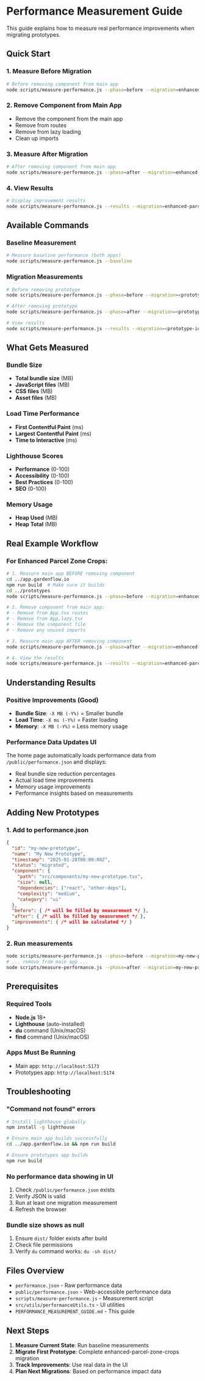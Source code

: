 # Performance Measurement Guide

This guide explains how to measure real performance improvements when migrating prototypes.

## Quick Start

### 1. Measure Before Migration
```bash
# Before removing component from main app
node scripts/measure-performance.js --phase=before --migration=enhanced-parcel-zone-crops
```

### 2. Remove Component from Main App
- Remove the component from the main app
- Remove from routes
- Remove from lazy loading
- Clean up imports

### 3. Measure After Migration  
```bash
# After removing component from main app
node scripts/measure-performance.js --phase=after --migration=enhanced-parcel-zone-crops
```

### 4. View Results
```bash
# Display improvement results
node scripts/measure-performance.js --results --migration=enhanced-parcel-zone-crops
```

## Available Commands

### Baseline Measurement
```bash
# Measure baseline performance (both apps)
node scripts/measure-performance.js --baseline
```

### Migration Measurements
```bash
# Before removing prototype
node scripts/measure-performance.js --phase=before --migration=<prototype-id>

# After removing prototype  
node scripts/measure-performance.js --phase=after --migration=<prototype-id>

# View results
node scripts/measure-performance.js --results --migration=<prototype-id>
```

## What Gets Measured

### Bundle Size
- **Total bundle size** (MB)
- **JavaScript files** (MB)
- **CSS files** (MB)
- **Asset files** (MB)

### Load Time Performance
- **First Contentful Paint** (ms)
- **Largest Contentful Paint** (ms)  
- **Time to Interactive** (ms)

### Lighthouse Scores
- **Performance** (0-100)
- **Accessibility** (0-100)
- **Best Practices** (0-100)
- **SEO** (0-100)

### Memory Usage
- **Heap Used** (MB)
- **Heap Total** (MB)

## Real Example Workflow

### For Enhanced Parcel Zone Crops:

```bash
# 1. Measure main app BEFORE removing component
cd ../app.gardenflow.io
npm run build  # Make sure it builds
cd ../prototypes
node scripts/measure-performance.js --phase=before --migration=enhanced-parcel-zone-crops

# 2. Remove component from main app:
# - Remove from App.tsx routes
# - Remove from App.lazy.tsx
# - Remove the component file
# - Remove any unused imports

# 3. Measure main app AFTER removing component
node scripts/measure-performance.js --phase=after --migration=enhanced-parcel-zone-crops

# 4. View the results
node scripts/measure-performance.js --results --migration=enhanced-parcel-zone-crops
```

## Understanding Results

### Positive Improvements (Good)
- **Bundle Size**: `-X MB (-Y%)` = Smaller bundle
- **Load Time**: `-X ms (-Y%)` = Faster loading  
- **Memory**: `-X MB (-Y%)` = Less memory usage

### Performance Data Updates UI

The home page automatically loads performance data from `/public/performance.json` and displays:
- Real bundle size reduction percentages
- Actual load time improvements
- Memory usage improvements
- Performance insights based on measurements

## Adding New Prototypes

### 1. Add to performance.json
```json
{
  "id": "my-new-prototype",
  "name": "My New Prototype",
  "timestamp": "2025-01-28T00:00:00Z",
  "status": "migrated",
  "component": {
    "path": "src/components/my-new-prototype.tsx",
    "size": null,
    "dependencies": ["react", "other-deps"],
    "complexity": "medium",
    "category": "ui"
  },
  "before": { /* will be filled by measurement */ },
  "after": { /* will be filled by measurement */ },
  "improvements": { /* will be calculated */ }
}
```

### 2. Run measurements
```bash
node scripts/measure-performance.js --phase=before --migration=my-new-prototype
# ... remove from main app ...
node scripts/measure-performance.js --phase=after --migration=my-new-prototype
```

## Prerequisites

### Required Tools
- **Node.js** 18+
- **Lighthouse** (auto-installed)
- **du** command (Unix/macOS)
- **find** command (Unix/macOS)

### Apps Must Be Running
- Main app: `http://localhost:5173`
- Prototypes app: `http://localhost:5174`

## Troubleshooting

### "Command not found" errors
```bash
# Install lighthouse globally
npm install -g lighthouse

# Ensure main app builds successfully
cd ../app.gardenflow.io && npm run build

# Ensure prototypes app builds
npm run build
```

### No performance data showing in UI
1. Check `/public/performance.json` exists
2. Verify JSON is valid
3. Run at least one migration measurement
4. Refresh the browser

### Bundle size shows as null
1. Ensure `dist/` folder exists after build
2. Check file permissions
3. Verify `du` command works: `du -sh dist/`

## Files Overview

- `performance.json` - Raw performance data
- `public/performance.json` - Web-accessible performance data  
- `scripts/measure-performance.js` - Measurement script
- `src/utils/performanceUtils.ts` - UI utilities
- `PERFORMANCE_MEASUREMENT_GUIDE.md` - This guide

## Next Steps

1. **Measure Current State**: Run baseline measurements
2. **Migrate First Prototype**: Complete enhanced-parcel-zone-crops migration
3. **Track Improvements**: Use real data in the UI
4. **Plan Next Migrations**: Based on performance impact data